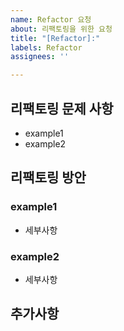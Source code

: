 ```yaml
---
name: Refactor 요청
about: 리팩토링을 위한 요청
title: "[Refactor]:"
labels: Refactor
assignees: ''

---
```


## 리팩토링 문제 사항

- example1
- example2

## 리팩토링 방안

### example1
- 세부사항

### example2
- 세부사항

## 추가사항
